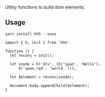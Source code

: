 Utility functions to build dom elements.

## Usage

`yarn install hhh --save`


```
import { h, init } from 'hhh'

function () {
  let recons = init();

  let vnode = h('div', [h('span', 'Hello'),
      h('span.red', 'world.')]);

  let $element = recons(vnode);

  document.body.appendChild($element);
}
```
